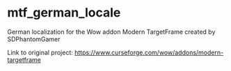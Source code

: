 # mtf_german_locale
German localization for the Wow addon Modern TargetFrame created by SDPhantomGamer

Link to original project: https://www.curseforge.com/wow/addons/modern-targetframe
